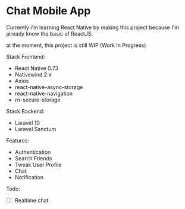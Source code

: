 # Chat Mobile App

Currently i'm learning React Native by making this project because I'm already know the basic of ReactJS.

at the moment, this project is still WIP (Work In Progress)

Stack Frontend:

- React Native 0.73
- Nativewind 2.x
- Axios
- react-native-async-storage
- react-native-navigation
- rn-secure-storage

Stack Backend:

- Laravel 10
- Laravel Sanctum

Features:

- Authentication
- Search Friends
- Tweak User Profile
- Chat
- Notification

Todo:

- [ ] Realtime chat
